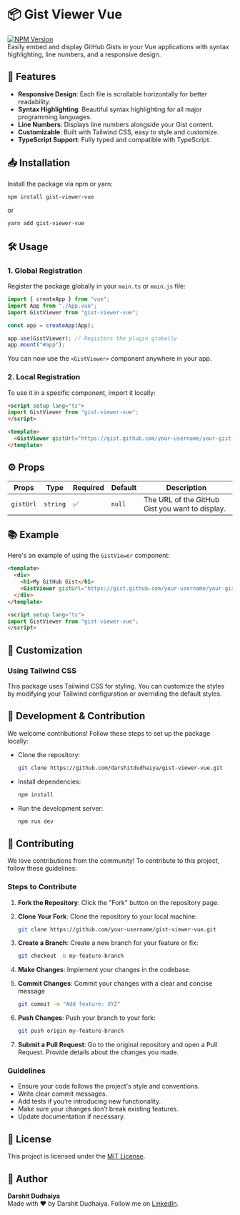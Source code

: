 # 📦 **Gist Viewer Vue**

[![NPM Version](https://img.shields.io/npm/v/gist-viewer-vue.svg)](https://www.npmjs.com/package/gist-viewer-vue)  
Easily embed and display GitHub Gists in your Vue applications with syntax highlighting, line numbers, and a responsive design.



## 🚀 Features
- **Responsive Design**: Each file is scrollable horizontally for better readability.  
- **Syntax Highlighting**: Beautiful syntax highlighting for all major programming languages.  
- **Line Numbers**: Displays line numbers alongside your Gist content.  
- **Customizable**: Built with Tailwind CSS, easy to style and customize.  
- **TypeScript Support**: Fully typed and compatible with TypeScript.



## 📥 Installation

Install the package via npm or yarn:

```bash
npm install gist-viewer-vue
```
or
```bash
yarn add gist-viewer-vue
```

## 🛠️ Usage
### **1. Global Registration**

Register the package globally in your `main.ts` or `main.js` file:
```JavaScript
import { createApp } from "vue";
import App from "./App.vue";
import GistViewer from "gist-viewer-vue";

const app = createApp(App);

app.use(GistViewer); // Registers the plugin globally
app.mount("#app");

```
You can now use the `<GistViewer>` component anywhere in your app.

### **2. Local Registration**

To use it in a specific component, import it locally:

```HTML
<script setup lang="ts">
import GistViewer from "gist-viewer-vue";
</script>

<template>
  <GistViewer gistUrl="https://gist.github.com/your-username/your-gist-id" />
</template>
```

⚙️ Props
---

| Props  | Type | Required | Default | Description |
| ------- | ------ | ----------- | -------- | ------- |
| `gistUrl` | `string` | ✅ | `null` | The URL of the GitHub Gist you want to display.


## 📚 Example

Here's an example of using the `GistViewer` component:
```HTML
<template>
  <div>
    <h1>My GitHub Gist</h1>
    <GistViewer gistUrl="https://gist.github.com/your-username/your-gist-id" />
  </div>
</template>

<script setup lang="ts">
import GistViewer from "gist-viewer-vue";
</script>
```

## 🎨 Customization

### **Using Tailwind CSS**

This package uses Tailwind CSS for styling. You can customize the styles by modifying your Tailwind configuration or overriding the default styles.



## 🧪 Development & Contribution

We welcome contributions! Follow these steps to set up the package locally:

- Clone the repository:
	```bash
	git clone https://github.com/darshitdudhaiya/gist-viewer-vue.git
	```
- Install dependencies:
	```bash
	npm install
	```
- Run the development server:
	```bash
	npm run dev
	```
## 🤝 Contributing

We love contributions from the community! To contribute to this project, follow these guidelines:

### Steps to Contribute

1.  **Fork the Repository**: Click the "Fork" button on the repository page.

2.  **Clone Your Fork**: Clone the repository to your local machine:
    ```bash
    git clone https://github.com/your-username/gist-viewer-vue.git
    ```

3. **Create a Branch**: Create a new branch for your feature or fix:
	```bash
	git checkout -b my-feature-branch
	```

4.   **Make Changes**: Implement your changes in the codebase.

5.  **Commit Changes**: Commit your changes with a clear and concise message
	```bash
	git commit -m "Add feature: XYZ"
	```

6. **Push Changes**: Push your branch to your fork:
	```bash
	git push origin my-feature-branch
	```	

7.  **Submit a Pull Request**: Go to the original repository and open a Pull Request. Provide details about the changes you made.

### Guidelines

-   Ensure your code follows the project's style and conventions.
-   Write clear commit messages.
-   Add tests if you’re introducing new functionality.
-   Make sure your changes don’t break existing features.
-   Update documentation if necessary.

## 📝 License

This project is licensed under the [MIT License](LICENSE).



## 👤 Author

**Darshit Dudhaiya**  
Made with ❤️ by Darshit Dudhaiya. Follow me on [LinkedIn](https://linkedin.com/in/darshitdudhaiya).
